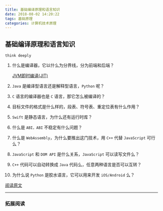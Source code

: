 ```yaml
---
title: 基础编译原理和语言知识
date: 2018-08-02 14:20:22
tags: 基础原理
categories: 计算机技术原理
---
```

## 基础编译原理和语言知识

`think deeply`  

1. 什么是编译器，它以什么为分界线，分为前端和后端？      

    [JVM即时编译(JIT)](https://blog.csdn.net/sunxianghuang/article/details/52094859)

2. `Java` 是编译型语言还是解释型语言，`Python` 呢？

3. `C` 语言的编译器也是 `C` 语言，那它怎么被编译的？

4. 目标文件的格式是什么样的，段表、符号表、重定位表有什么作用？

5. `Swift` 是静态语言，为什么还有运行时库？

6. 什么是 `ABI，ABI` 不稳定有什么问题？

7. 什么是 `WebAssembly`，为什么要推出这门技术，用 `C++` 代替 `JavaScript` 可行么？

8. `JavaScript` 和 `DOM API` 是什么关系，`JavaScript` 可以读写文件么？

9.  `C++` 代码可以自动转换成 `Java` 代码么，任意两种语言是否可以互转？

10. 为什么说 `Python` 是胶水语言，它可以用来开发 `iOS/Android` 么？  

  
[阅读原文](https://www.ctolib.com/topics-119548.html)

---
### 拓展阅读
